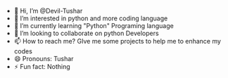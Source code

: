 - 👋 Hi, I’m @Devil-Tushar
- 👀 I’m interested in python and more coding language 
- 🌱 I’m currently learning "Python" Programing language
- 💞️ I’m looking to collaborate on python Developers 
- 📫 How to reach me?    GIve me some projects to help me to enhance my codes
- 😄 Pronouns: Tushar
- ⚡ Fun fact: Nothing

<!---
Devil-Tushar/Devil-Tushar is a ✨ special ✨ repository because its `README.md` (this file) appears on your GitHub profile.
You can click the Preview link to take a look at your changes.
--->
